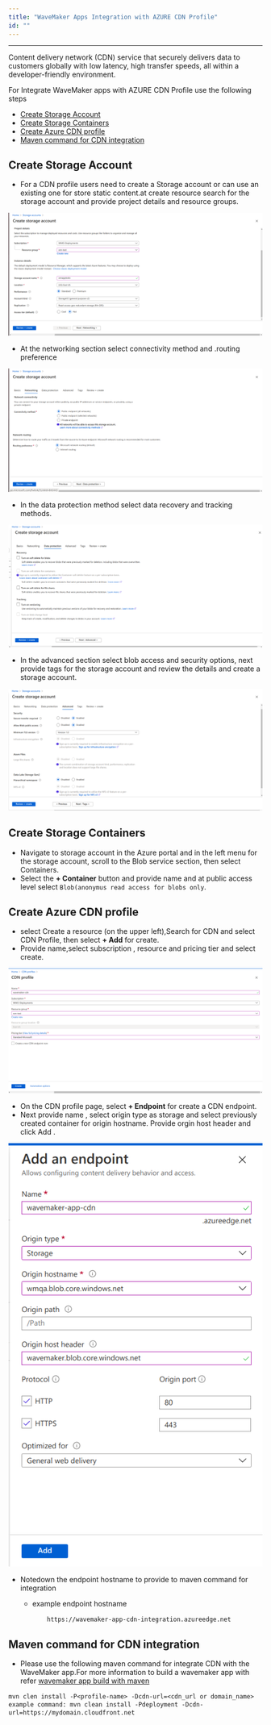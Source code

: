 ```yaml
---
title: "WaveMaker Apps Integration with AZURE CDN Profile"
id: ""
---
```

---

Content delivery network (CDN) service that securely delivers data to customers globally with low latency, high transfer speeds, all within a developer-friendly environment.

For Integrate WaveMaker apps with AZURE CDN Profile use the following steps

- [Create Storage Account](#create-storage-account)
- [Create Storage Containers](#create-storage-containers)
- [Create Azure CDN profile](#create-azure-cdn-profile)
- [Maven command for CDN integration](#maven-command-for-cdn-integration)

## Create Storage Account

- For a CDN profile users need to create a Storage account or can use an existing one for store static content.at create resource search for the storage account and provide project details and resource groups.

[![storage account basic](/learn/assets/wme-setup/storageaccount-basic.png)](/learn/assets/wme-setup/storageaccount-basic.png)

- At the networking section select connectivity method and .routing preference

[![storage account networking](/learn/assets/wme-setup/storage-account-networking.png)](/learn/assets/wme-setup/storage-account-networking.png)

- In the data protection method select data recovery and tracking methods.

[![storage account data protection](/learn/assets/wme-setup/storage-account-dataprotection.png)](/learn/assets/wme-setup/storage-account-dataprotection.png)

- In the advanced section select blob access and security options, next provide tags for the storage account and review the details and create a storage account.

[![storage account adavance details](/learn/assets/wme-setup/storage-account-advance.png)](/learn/assets/wme-setup/storage-account-advance.png)

## Create Storage Containers

- Navigate to storage account in the Azure portal and in the left menu for the storage account, scroll to the Blob service section, then select Containers.
- Select the **+ Container** button and provide name and at public access level select `Blob(anonymus read access for blobs only`.

## Create Azure CDN profile

- select Create a resource (on the upper left),Search for CDN and select CDN Profile, then select **+ Add** for create.
- Provide name,select subscription , resource and pricing tier and select create.

[![CDN profile creation](/learn/assets/wme-setup/cdn-profile-creation.png)](/learn/assets/wme-setup/cdn-profile-creation.png)

- On the CDN profile page, select **+ Endpoint** for create a CDN endpoint.
- Next provide name , select origin type as storage and select previously created container for origin hostname. Provide orgin host header and click Add .

[![CDN endpoint](/learn/assets/wme-setup/cdn-endpoint-creation.png)](/learn/assets/wme-setup/cdn-endpoint-creation.png)

- Notedown the endpoint hostname to provide to maven command for integration
  - example endpoint hostname

    ```bash
        https://wavemaker-app-cdn-integration.azureedge.net
    ```

## Maven command for CDN integration

- Please use the following maven command for integrate CDN with the WaveMaker app.For more information to build a wavemaker app with refer [wavemaker app build with maven](/learn/app-development/deployment/building-with-maven)

```shell
mvn clen install -P<profile-name> -Dcdn-url=<cdn_url or domain_name>
example command: mvn clean install -Pdeployment -Dcdn-url=https://mydomain.cloudfront.net
```
